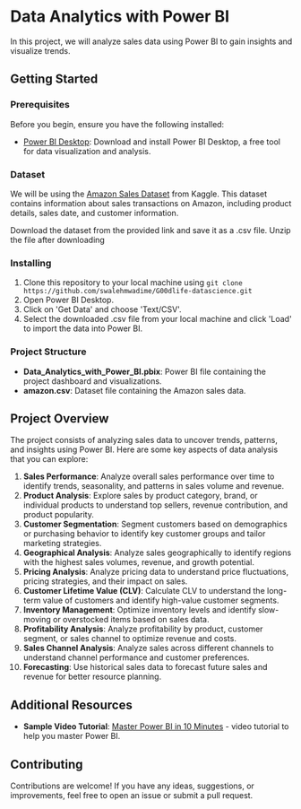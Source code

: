 # Data Analytics with Power BI
In this project, we will analyze sales data using Power BI to gain insights and visualize trends.

## Getting Started

### Prerequisites
Before you begin, ensure you have the following installed:
- [Power BI Desktop](https://powerbi.microsoft.com/en-us/desktop/): Download and install Power BI Desktop, a free tool for data visualization and analysis.

### Dataset
We will be using the [Amazon Sales Dataset](https://www.kaggle.com/datasets/karkavelrajaj/amazon-sales-dataset) from Kaggle. This dataset contains information about sales transactions on Amazon, including product details, sales date, and customer information.

Download the dataset from the provided link and save it as a .csv file.
Unzip the file after downloading

### Installing
1. Clone this repository to your local machine using `git clone https://github.com/swalehmwadime/G00dlife-datascience.git`
2. Open Power BI Desktop.
3. Click on 'Get Data' and choose 'Text/CSV'.
4. Select the downloaded .csv file from your local machine and click 'Load' to import the data into Power BI.

### Project Structure
- **Data_Analytics_with_Power_BI.pbix**: Power BI file containing the project dashboard and visualizations.
- **amazon.csv**: Dataset file containing the Amazon sales data.

## Project Overview
The project consists of analyzing sales data to uncover trends, patterns, and insights using Power BI. Here are some key aspects of data analysis that you can explore:
1. **Sales Performance**: Analyze overall sales performance over time to identify trends, seasonality, and patterns in sales volume and revenue.
2. **Product Analysis**: Explore sales by product category, brand, or individual products to understand top sellers, revenue contribution, and product popularity.
3. **Customer Segmentation**: Segment customers based on demographics or purchasing behavior to identify key customer groups and tailor marketing strategies.
4. **Geographical Analysis**: Analyze sales geographically to identify regions with the highest sales volumes, revenue, and growth potential.
5. **Pricing Analysis**: Analyze pricing data to understand price fluctuations, pricing strategies, and their impact on sales.
6. **Customer Lifetime Value (CLV)**: Calculate CLV to understand the long-term value of customers and identify high-value customer segments.
7. **Inventory Management**: Optimize inventory levels and identify slow-moving or overstocked items based on sales data.
8. **Profitability Analysis**: Analyze profitability by product, customer segment, or sales channel to optimize revenue and costs.
9. **Sales Channel Analysis**: Analyze sales across different channels to understand channel performance and customer preferences.
10. **Forecasting**: Use historical sales data to forecast future sales and revenue for better resource planning.


## Additional Resources
- **Sample Video Tutorial**: [Master Power BI in 10 Minutes](https://www.youtube.com/watch?v=NNSHu0rkew8) - video tutorial to help you master Power BI.



## Contributing
Contributions are welcome! If you have any ideas, suggestions, or improvements, feel free to open an issue or submit a pull request.









